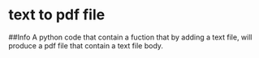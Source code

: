 # text to pdf file
##Info
A python code that contain a fuction that by adding a text file, will produce a pdf file that contain a text file body.
